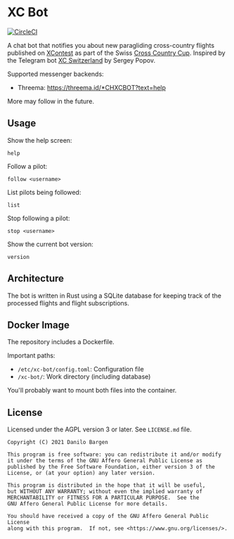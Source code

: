 # XC Bot

[![CircleCI][circle-ci-badge]][circle-ci]

A chat bot that notifies you about new paragliding cross-country flights
published on [XContest](https://www.xcontest.org/) as part of the Swiss [Cross
Country Cup](https://www.xcontest.org/switzerland/de/). Inspired by the
Telegram bot [XC Switzerland](https://telegram.me/XC_Swiss_Bot) by Sergey Popov.

Supported messenger backends:

- Threema: https://threema.id/*CHXCBOT?text=help

More may follow in the future.

## Usage

Show the help screen:

    help

Follow a pilot:

    follow <username>

List pilots being followed:

    list

Stop following a pilot:

    stop <username>

Show the current bot version:

    version

## Architecture

The bot is written in Rust using a SQLite database for keeping track of the
processed flights and flight subscriptions.

## Docker Image

The repository includes a Dockerfile.

Important paths:

- `/etc/xc-bot/config.toml`: Configuration file
- `/xc-bot/`: Work directory (including database)

You'll probably want to mount both files into the container.

## License

Licensed under the AGPL version 3 or later. See `LICENSE.md` file.

    Copyright (C) 2021 Danilo Bargen

    This program is free software: you can redistribute it and/or modify
    it under the terms of the GNU Affero General Public License as
    published by the Free Software Foundation, either version 3 of the
    License, or (at your option) any later version.

    This program is distributed in the hope that it will be useful,
    but WITHOUT ANY WARRANTY; without even the implied warranty of
    MERCHANTABILITY or FITNESS FOR A PARTICULAR PURPOSE.  See the
    GNU Affero General Public License for more details.

    You should have received a copy of the GNU Affero General Public License
    along with this program.  If not, see <https://www.gnu.org/licenses/>.

<!-- Badges -->
[circle-ci]: https://circleci.com/gh/dbrgn/xc-bot/tree/main
[circle-ci-badge]: https://circleci.com/gh/dbrgn/xc-bot/tree/main.svg?style=shield
